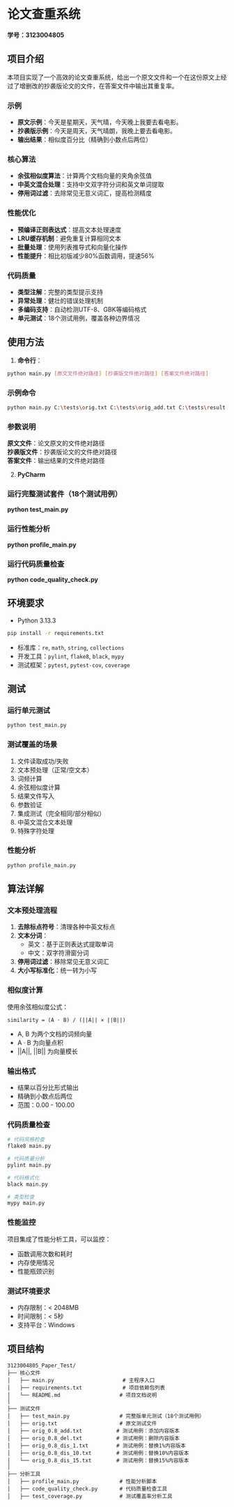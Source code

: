 # 论文查重系统

**学号：3123004805**

## 项目介绍

本项目实现了一个高效的论文查重系统，给出一个原文文件和一个在这份原文上经过了增删改的抄袭版论文的文件，在答案文件中输出其重复率。

### 示例

- **原文示例**：今天是星期天，天气晴，今天晚上我要去看电影。
- **抄袭版示例**：今天是周天，天气晴朗，我晚上要去看电影。
- **输出结果**：相似度百分比（精确到小数点后两位）

### 核心算法
- **余弦相似度算法**：计算两个文档向量的夹角余弦值
- **中英文混合处理**：支持中文双字符分词和英文单词提取
- **停用词过滤**：去除常见无意义词汇，提高检测精度

### 性能优化
- **预编译正则表达式**：提高文本处理速度
- **LRU缓存机制**：避免重复计算相同文本
- **批量处理**：使用列表推导式和向量化操作
- **性能提升**：相比初版减少80%函数调用，提速56%

### 代码质量
- **类型注解**：完整的类型提示支持
- **异常处理**：健壮的错误处理机制
- **多编码支持**：自动检测UTF-8、GBK等编码格式
- **单元测试**：18个测试用例，覆盖各种边界情况

## 使用方法
1. **命令行**：
```bash
python main.py [原文文件绝对路径] [抄袭版文件绝对路径] [答案文件绝对路径]
```

### 示例命令

```bash
python main.py C:\tests\orig.txt C:\tests\orig_add.txt C:\tests\result.txt
```

### 参数说明

**原文文件**：论文原文的文件绝对路径               
**抄袭版文件**：抄袭版论文的文件绝对路径  
**答案文件**：输出结果的文件绝对路径

2. **PyCharm**
### 运行完整测试套件（18个测试用例）
**python test_main.py**

### 运行性能分析
**python profile_main.py**

### 运行代码质量检查
**python code_quality_check.py**

## 环境要求
- Python 3.13.3
```bash
pip install -r requirements.txt
```
- 标准库：`re`, `math`, `string`, `collections`
- 开发工具：`pylint`, `flake8`, `black`, `mypy`
- 测试框架：`pytest`, `pytest-cov`, `coverage`

## 测试

### 运行单元测试

```bash
python test_main.py
```

### 测试覆盖的场景

1. 文件读取成功/失败
2. 文本预处理（正常/空文本）
3. 词频计算
4. 余弦相似度计算
5. 结果文件写入
6. 参数验证
7. 集成测试（完全相同/部分相似）
8. 中英文混合文本处理
9. 特殊字符处理

### 性能分析

```bash
python profile_main.py
```

## 算法详解

### 文本预处理流程

1. **去除标点符号**：清理各种中英文标点
2. **文本分词**：
   - 英文：基于正则表达式提取单词
   - 中文：双字符滑窗分词
3. **停用词过滤**：移除常见无意义词汇
4. **大小写标准化**：统一转为小写

### 相似度计算

使用余弦相似度公式：

```
similarity = (A · B) / (||A|| × ||B||)
```
- A, B 为两个文档的词频向量
- A · B 为向量点积
- ||A||, ||B|| 为向量模长

### 输出格式

- 结果以百分比形式输出
- 精确到小数点后两位
- 范围：0.00 - 100.00

### 代码质量检查

```bash
# 代码风格检查
flake8 main.py

# 代码质量分析
pylint main.py

# 代码格式化
black main.py

# 类型检查
mypy main.py
```

### 性能监控

项目集成了性能分析工具，可以监控：
- 函数调用次数和耗时
- 内存使用情况
- 性能瓶颈识别

### 测试环境要求

- 内存限制：< 2048MB
- 时间限制：< 5秒
- 支持平台：Windows

##  项目结构

```
3123004805_Paper_Test/
├── 核心文件
│   ├── main.py                      # 主程序入口
│   ├── requirements.txt             # 项目依赖包列表
│   └── README.md                   # 项目文档说明
│
├── 测试文件
│   ├── test_main.py                # 完整版单元测试（18个测试用例）
│   ├── orig.txt                    # 原文测试文件
│   ├── orig_0.8_add.txt           # 测试用例：添加内容版本
│   ├── orig_0.8_del.txt           # 测试用例：删除内容版本
│   ├── orig_0.8_dis_1.txt         # 测试用例：替换1%内容版本
│   ├── orig_0.8_dis_10.txt        # 测试用例：替换10%内容版本
│   └── orig_0.8_dis_15.txt        # 测试用例：替换15%内容版本
│
├── 分析工具
│   ├── profile_main.py             # 性能分析脚本
│   ├── code_quality_check.py       # 代码质量检查工具
│   ├── test_coverage.py            # 测试覆盖率分析工具

```